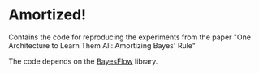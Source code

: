 # Amortized!
Contains the code for reproducing the experiments from the paper "One Architecture to Learn Them All: Amortizing Bayes' Rule"

The code depends on the [BayesFlow](https://www.youtube.com/watch?v=dQw4w9WgXcQ&ab_channel=RickAstley) library.



